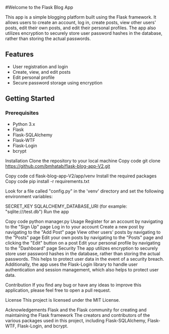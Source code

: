 #Welcome to the Flask Blog App</h1>

<p>This app is a simple blogging platform built using the Flask framework. It allows users to create an account, log in, create posts, view other users' posts, edit their own posts, and edit their personal profiles. The app also utilizes encryption to securely store user password hashes in the database, rather than storing the actual passwords.</p>

## Features
- User registration and login
- Create, view, and edit posts
- Edit personal profile
- Secure password storage using encryption

## Getting Started
### Prerequisites
- Python 3.x
- Flask
- Flask-SQLAlchemy
- Flask-WTF
- Flask-Login
- bcrypt


Installation
Clone the repository to your local machine
Copy code
git clone https://github.com/bmhatab/flask-blog-app-V2.git

Copy code
cd flask-blog-app-V2/app/venv
Install the required packages
Copy code
pip install -r requirements.txt

Look for a file called "config.py" in the 'venv' directory and set the following environment variables:

SECRET_KEY
SQLALCHEMY_DATABASE_URI (for example: "sqlite:///test.db")
Run the app

Copy code
python manager.py
Usage
Register for an account by navigating to the "Sign Up" page
Log in to your account
Create a new post by navigating to the "Add Post" page
View other users' posts by navigating to the "Posts" page
Edit your own posts by navigating to the "Posts" page and clicking the "Edit" button on a post
Edit your personal profile by navigating to the "Dashboard" page
Security
The app utilizes encryption to securely store user password hashes in the database, rather than storing the actual passwords. This helps to protect user data in the event of a security breach. Additionally, the app uses the Flask-Login library to handle user authentication and session management, which also helps to protect user data.

Contribution
If you find any bug or have any ideas to improve this application, please feel free to open a pull request.

License
This project is licensed under the MIT License.

Acknowledgements
Flask and the Flask community for creating and maintaining the Flask framework
The creators and contributors of the various packages used in this project, including Flask-SQLAlchemy, Flask-WTF, Flask-Login, and bcrypt.
